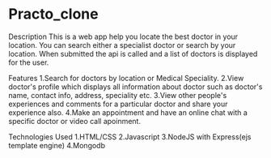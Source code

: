 # Practo_clone

Description
This is a web app help you locate the best doctor in your location. You can search either a specialist doctor or search by your location. When submitted the api is called and a list of doctors is displayed for the user.

Features
1.Search for doctors by location or Medical Speciality.
2.View doctor's profile which displays all information about doctor such as doctor's name, contact info, address, speciality etc.
3.View other people's experiences and comments for a particular doctor and share your experience also.
4.Make an appointment and have an online chat with a specific doctor or video call apoinment.

Technologies Used
1.HTML/CSS
2.Javascript
3.NodeJS with Express(ejs template engine)
4.Mongodb 


